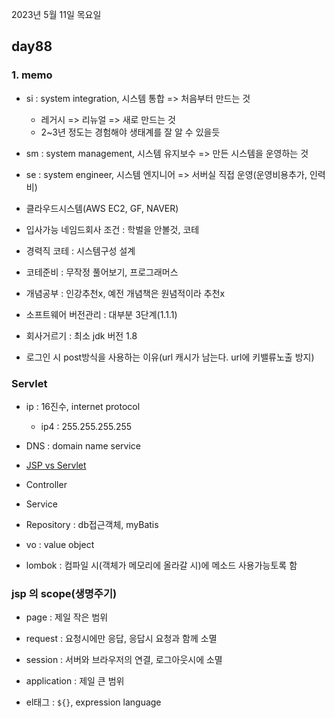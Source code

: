 2023년 5월 11일 목요일

## day88

### 1. memo

- si : system integration, 시스템 통합 => 처음부터 만드는 것

  - 레거시 => 리뉴얼 => 새로 만드는 것
  - 2~3년 정도는 경험해야 생태계를 잘 알 수 있을듯

- sm : system management, 시스템 유지보수 => 만든 시스템을 운영하는 것
- se : system engineer, 시스템 엔지니어 => 서버실 직접 운영(운영비용추가, 인력비)
- 클라우드시스템(AWS EC2, GF, NAVER)

- 입사가능 네임드회사 조건 : 학벌을 안볼것, 코테
- 경력직 코테 : 시스템구성 설계
- 코테준비 : 무작정 풀어보기, 프로그래머스
- 개념공부 : 인강추천x, 예전 개념책은 원념적이라 추천x
- 소프트웨어 버전관리 : 대부분 3단계(1.1.1)
- 회사거르기 : 최소 jdk 버전 1.8
- 로그인 시 post방식을 사용하는 이유(url 캐시가 남는다. url에 키밸류노출 방지)

### Servlet

- ip : 16진수, internet protocol

  - ip4 : 255.255.255.255

- DNS : domain name service
- [JSP vs Servlet](https://velog.io/@alicesykim95/JSP-Servlet-%EC%84%9C%EB%B8%94%EB%A0%9B)
- Controller
- Service
- Repository : db접근객체, myBatis
- vo : value object
- lombok : 컴파일 시(객체가 메모리에 올라갈 시)에 메소드 사용가능토록 함

### jsp 의 scope(생명주기)

- page : 제일 작은 범위
- request : 요청시에만 응답, 응답시 요청과 함께 소멸
- session : 서버와 브라우저의 연결, 로그아웃시에 소멸
- application : 제일 큰 범위

- el태그 : `${}`, expression language

